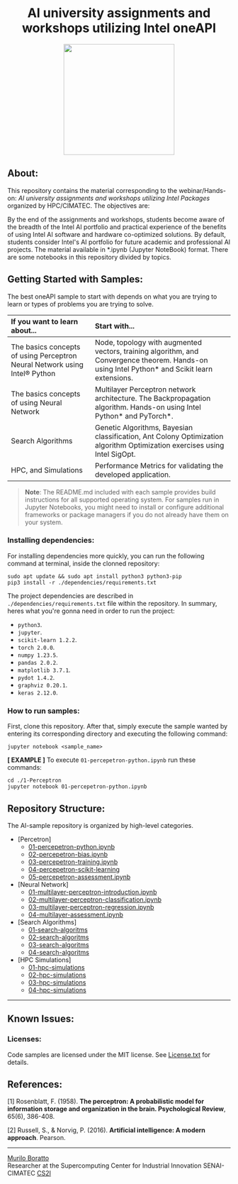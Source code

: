 <h1 align="center"> AI university assignments and workshops utilizing Intel oneAPI </h1>

<div align="center">
	<a href="link_for_webite">
	<img height = "250em" src = "https://github.com/FernandoSchett/github_repository_template/assets/80331486/eca73869-032c-4908-92f3-6b1fc75ebe1b" />
    </a>
</div>

## About:

This repository contains the material corresponding to the webinar/Hands-on: _AI university assignments and workshops utilizing Intel Packages_ organized by HPC/CIMATEC. The objectives are:

By the end of the assignments and workshops, students become aware of the breadth of the Intel AI portfolio and practical experience of the benefits of using Intel AI software and hardware co-optimized solutions. By default, students consider Intel's AI portfolio for future academic and professional AI projects. The material available in \*.ipynb (Jupyter NoteBook) format. There are some notebooks in this repository divided by topics.

## Getting Started with Samples:

The best oneAPI sample to start with depends on what you are trying to learn or types of problems you are trying to solve.

| If you want to learn about... | Start with...
|:---                           |:---
| The basics concepts of using Perceptron Neural Network using Intel® Python  | Node, topology with augmented vectors, training algorithm, and Convergence theorem. Hands-on using Intel Python* and Scikit learn extensions.
| The basics concepts of using Neural Network | Multilayer Perceptron network architecture. The Backpropagation algorithm. Hands-on using Intel Python* and PyTorch*.
| Search Algorithms    | Genetic Algorithms, Bayesian classification, Ant Colony Optimization algorithm Optimization exercises using Intel SigOpt.
| HPC, and  Simulations | Performance Metrics for validating the developed application.

>**Note**: The README.md included with each sample provides build instructions for all supported operating system. For samples run in Jupyter Notebooks, you might need to install or configure additional frameworks or package managers if you do not already have them on your system.

### Installing dependencies:

For installing dependencies more quickly, you can run the following command at terminal, inside the clonned repository:

    sudo apt update && sudo apt install python3 python3-pip
    pip3 install -r ./dependencies/requirements.txt

The project dependencies are described in ```./dependencies/requirements.txt``` file within the repository. In summary, heres what you're gonna need in order to run the project:

- ```python3```.
- ```jupyter```.
- ```scikit-learn 1.2.2```. 
- ```torch 2.0.0```.
- ```numpy 1.23.5```.
- ```pandas 2.0.2```.
- ```matplotlib 3.7.1```.
- ```pydot 1.4.2```.
- ```graphviz 0.20.1```.
- ```keras 2.12.0```.

### How to run samples:

First, clone this repository. After that, simply execute the sample wanted by entering its corresponding directory and executing the following command:

    jupyter notebook <sample_name>

**[ EXAMPLE ]** To execute ```01-percepetron-python.ipynb``` run these commands:
    
    cd ./1-Perceptron
    jupyter notebook 01-percepetron-python.ipynb
  
## Repository Structure:

The AI-sample repository is organized by high-level categories.

- [Percetron]
  - [01-percepetron-python.ipynb](https://github.com/muriloboratto/AI-university-assignments/blob/master/1-Perceptron/01-percepetron-python.ipynb)
  - [02-percepetron-bias.ipynb](https://github.com/muriloboratto/AI-university-assignments/blob/master/1-Perceptron/02-percepetron-training.ipynb)
  - [03-percepetron-training.ipynb](https://github.com/muriloboratto/AI-university-assignments/blob/master/1-Perceptron/03-percepetron-bias.ipynb)
  - [04-percepetron-scikit-learning](https://github.com/muriloboratto/AI-university-assignments/blob/master/1-Perceptron/04-percepetron-scikit-learning.ipynb)
  - [05-percepetron-assessment.ipynb](https://github.com/muriloboratto/AI-university-assignments/blob/master/1-Perceptron/05-percepetron-assessment.ipynb)
- [Neural Network]
  - [01-multilayer-perceptron-introduction.ipynb](https://github.com/muriloboratto/AI-university-assignments/blob/master/2-Neural-Network/01-multilayer-perceptron-introduction.ipynb)
  - [02-multilayer-perceptron-classification.ipynb](https://github.com/muriloboratto/AI-university-assignments/blob/master/2-Neural-Network/02-multilayer-perceptron-classification.ipynb)
  - [03-multilayer-perceptron-regression.ipynb](https://github.com/muriloboratto/AI-university-assignments/blob/master/2-Neural-Network/03-multilayer-perceptron-regression.ipynb)
  - [04-multilayer-assessment.ipynb](https://github.com/muriloboratto/AI-university-assignments/blob/master/2-Neural-Network/04-multilayer-perceptron-fitting.ipynb)
- [Search Algorithms]
  - [01-search-algoritms](https://github.com/oneapi-src/oneAPI-samples/tree/master/DirectProgramming)
  - [02-search-algoritms](https://github.com/oneapi-src/oneAPI-samples/tree/master/DirectProgramming/)
  - [03-search-algoritms](https://github.com/oneapi-src/oneAPI-samples/tree/master/DirectProgramming/)
  - [04-search-algoritms](https://github.com/oneapi-src/oneAPI-samples/tree/master/DirectProgramming/)
- [HPC Simulations]
  - [01-hpc-simulations](https://github.com/oneapi-src/oneAPI-samples/tree/master/DirectProgramming)
  - [02-hpc-simulations](https://github.com/oneapi-src/oneAPI-samples/tree/master/DirectProgramming/)
  - [03-hpc-simulations](https://github.com/oneapi-src/oneAPI-samples/tree/master/DirectProgramming/)
  - [04-hpc-simulations](https://github.com/oneapi-src/oneAPI-samples/tree/master/DirectProgramming/) 
---

## Known Issues:

### Licenses:

Code samples are licensed under the MIT license. See [License.txt](https://github.com/oneapi-src/oneAPI-samples/blob/master/License.txt) for details.

## References:

[1] Rosenblatt, F. (1958). **The perceptron: A probabilistic model for information storage and organization in the brain. Psychological Review**, 65(6), 386-408.

[2] Russell, S., & Norvig, P. (2016). **Artificial intelligence: A modern approach**. Pearson.

---

[Murilo Boratto](http://lattes.cnpq.br/9222855062709254) <br/>
Researcher at the Supercomputing Center for Industrial Innovation SENAI-CIMATEC [CS2I](http://www.senaicimatec.com.br/) <br/>


